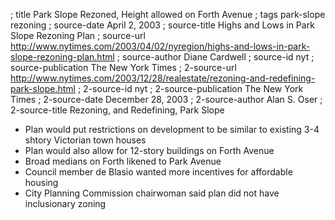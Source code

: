 ; title Park Slope Rezoned, Height allowed on Forth Avenue
; tags park-slope rezoning
; source-date April 2, 2003
; source-title Highs and Lows in Park Slope Rezoning Plan
; source-url http://www.nytimes.com/2003/04/02/nyregion/highs-and-lows-in-park-slope-rezoning-plan.html
; source-author Diane Cardwell
; source-id nyt
; source-publication The New York Times
; 2-source-url http://www.nytimes.com/2003/12/28/realestate/rezoning-and-redefining-park-slope.html
; 2-source-id nyt
; 2-source-publication The New York Times
; 2-source-date December 28, 2003
; 2-source-author Alan S. Oser
; 2-source-title Rezoning, and Redefining, Park Slope

- Plan would put restrictions on development to be similar to existing 3-4 shtory Victorian town houses
- Plan would also allow for 12-story buildings on Forth Avenue
- Broad medians on Forth likened to Park Avenue
- Council member de Blasio wanted more incentives for affordable housing
- City Planning Commission chairwoman said plan did not have inclusionary zoning
